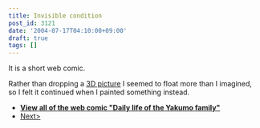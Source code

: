 ```yaml
---
title: Invisible condition
post_id: 3121
date: '2004-07-17T04:10:00+09:00'
draft: true
tags: []
---
```


It is a short web comic.

Rather than dropping a [3D picture](https://danmaq.com/3120) I seemed to float more than I imagined, so I felt it continued when I painted something instead.

*   **[View all of the web comic "Daily life of the Yakumo family"](https://danmaq.com/tag/yakumo-family?order=ASC)**
*   [Next>](https://danmaq.com/3122)
